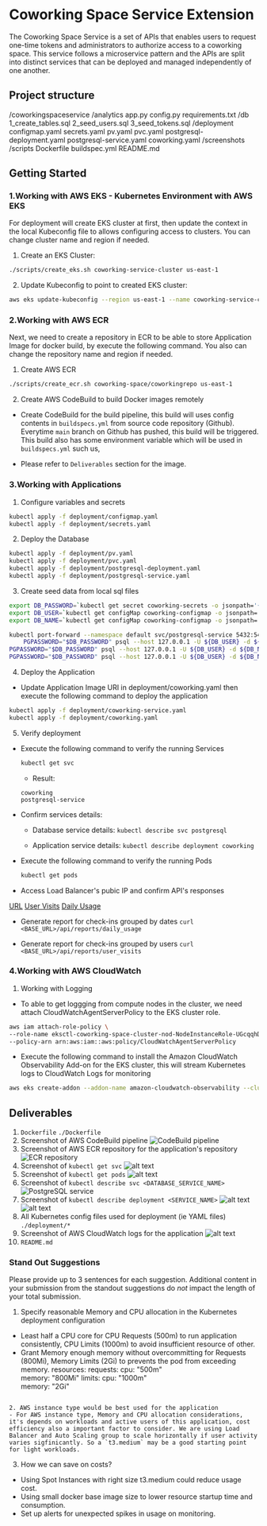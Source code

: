# Coworking Space Service Extension
The Coworking Space Service is a set of APIs that enables users to request one-time tokens and administrators to authorize access to a coworking space. This service follows a microservice pattern and the APIs are split into distinct services that can be deployed and managed independently of one another.

## Project structure

/coworkingspaceservice
    /analytics
        app.py
        config.py
        requirements.txt
    /db
        1_create_tables.sql
        2_seed_users.sql
        3_seed_tokens.sql
    /deployment
        configmap.yaml
        secrets.yaml
        pv.yaml
        pvc.yaml
        postgresql-deployment.yaml
        postgresql-service.yaml
        coworking.yaml
    /screenshots
    /scripts
    Dockerfile
    buildspec.yml
    README.md

## Getting Started

### 1.Working with AWS EKS - Kubernetes Environment with AWS EKS

For deployment will create EKS cluster at first, then update the context in the local Kubeconfig file to allows configuring access to clusters. You can change cluster name and region if needed.

1. Create an EKS Cluster:

```bash
./scripts/create_eks.sh coworking-service-cluster us-east-1
```

2. Update Kubeconfig to point to created EKS cluster:

```bash
aws eks update-kubeconfig --region us-east-1 --name coworking-service-cluster
```

### 2.Working with AWS ECR

Next, we need to create a repository in ECR to be able to store Application Image for docker build, by execute the following command. You also can change the repository name and region if needed.

1. Create AWS ECR

```bash
./scripts/create_ecr.sh coworking-space/coworkingrepo us-east-1
```

2. Create AWS CodeBuild to build Docker images remotely

- Create CodeBuild for the build pipeline, this build will uses config contents in `buildspecs.yml` from source code repository (Github).
Everytime `main` branch on Github has pushed, this build will be triggered.
This build also has some environment variable which will be used in `buildspecs.yml` such us, 

- Please refer to `Deliverables` section for the image.

### 3.Working with Applications

1. Configure variables and secrets

```bash
kubectl apply -f deployment/configmap.yaml
kubectl apply -f deployment/secrets.yaml
```

2. Deploy the Database

```bash
kubectl apply -f deployment/pv.yaml
kubectl apply -f deployment/pvc.yaml
kubectl apply -f deployment/postgresql-deployment.yaml
kubectl apply -f deployment/postgresql-service.yaml
```

3. Create seed data from local sql files

```bash
export DB_PASSWORD=`kubectl get secret coworking-secrets -o jsonpath='{.data.DB_PASSWORD}' | base64 --decode`
export DB_USER=`kubectl get configMap coworking-configmap -o jsonpath='{.data.DB_USER}'`
export DB_NAME=`kubectl get configMap coworking-configmap -o jsonpath='{.data.DB_NAME}'`

kubectl port-forward --namespace default svc/postgresql-service 5432:5432 &
    PGPASSWORD="$DB_PASSWORD" psql --host 127.0.0.1 -U ${DB_USER} -d ${DB_NAME} -p 5432 -f ./db/1_create_tables.sql
PGPASSWORD="$DB_PASSWORD" psql --host 127.0.0.1 -U ${DB_USER} -d ${DB_NAME} -p 5432 < ./db/2_seed_users.sql
PGPASSWORD="$DB_PASSWORD" psql --host 127.0.0.1 -U ${DB_USER} -d ${DB_NAME} -p 5432 < ./db/3_seed_tokens.sql
```

4. Deploy the Application

- Update Application Image URI in deployment/coworking.yaml then execute the following command to deploy the application


```bash
kubectl apply -f deployment/coworking-service.yaml
kubectl apply -f deployment/coworking.yaml
```

5. Verify deployment

- Execute the following command to verify the running Services

    ```bash
    kubectl get svc
    ```

    - Result:
    ```
    coworking
    postgresql-service
    ```

- Confirm services details: 

    - Database service details: 
    `kubectl describe svc postgresql`

    - Application service details: 
    `kubectl describe deployment coworking`
    
- Execute the following command to verify the running Pods

    ```bash
    kubectl get pods
    ```

- Access Load Balancer's pubic IP and confirm API's responses

[URL](http://ALBIP.com:5153)
[User Visits](http://ALBIP.com:5153/api/reports/user_visits)
[Daily Usage](http://ALBIP.com:5153/api/reports/daily_usage)

* Generate report for check-ins grouped by dates
`curl <BASE_URL>/api/reports/daily_usage`

* Generate report for check-ins grouped by users
`curl <BASE_URL>/api/reports/user_visits`


### 4.Working with AWS CloudWatch


1. Working with Logging

- To able to get loggging from compute nodes in the cluster, we need attach CloudWatchAgentServerPolicy to the EKS cluster role.

```bash
aws iam attach-role-policy \
--role-name eksctl-coworking-space-cluster-nod-NodeInstanceRole-UGcqqhDeUNVh \
--policy-arn arn:aws:iam::aws:policy/CloudWatchAgentServerPolicy
```

- Execute the following command to install the Amazon CloudWatch Observability Add-on for the EKS cluster, this will stream Kubernetes logs to CloudWatch Logs for monitoring

```bash
aws eks create-addon --addon-name amazon-cloudwatch-observability --cluster-name coworking-space-cluster
```

##  Deliverables
1. `Dockerfile`
    `./Dockerfile`
2. Screenshot of AWS CodeBuild pipeline
    ![CodeBuild pipeline](./screenshots/1.CodeBuild-build-succedded.jpeg)
3. Screenshot of AWS ECR repository for the application's repository
    ![ECR repository](./screenshots/2.ECR-repository.png)
4. Screenshot of `kubectl get svc`
    ![alt text](./screenshots/4.kubectl-get-svc.png)
5. Screenshot of `kubectl get pods`
    ![alt text](./screenshots/5.kubectl-get-pods.png)
6. Screenshot of `kubectl describe svc <DATABASE_SERVICE_NAME>`
    ![PostgreSQL service](./screenshots/6.2.kubectl-get-svc-postgresql-service.png)
7. Screenshot of `kubectl describe deployment <SERVICE_NAME>`
    ![alt text](./screenshots/7.1.kubectl-describe-deployment-coworking.png)
    ![alt text](./screenshots/7.2.kubectl-describe-deployment-postgresql.png)
8. All Kubernetes config files used for deployment (ie YAML files)
    `./deployment/*`
9. Screenshot of AWS CloudWatch logs for the application
![alt text](./screenshots/9.Cloudwatch-application.png)
10. `README.md`


### Stand Out Suggestions
Please provide up to 3 sentences for each suggestion. Additional content in your submission from the standout suggestions do _not_ impact the length of your total submission.
1. Specify reasonable Memory and CPU allocation in the Kubernetes deployment configuration
- Least half a CPU core for CPU Requests (500m) to run application consistently, CPU Limits (1000m) to avoid insufficient resource of other.
- Grant Memory enough memory without overcommitting for Requests (800Mi), Memory Limits (2Gi) to prevents the pod from exceeding memory.
resources:
  requests:
    cpu: "500m"     
    memory: "800Mi" 
  limits:
    cpu: "1000m"     
    memory: "2Gi"   
```

2. AWS instance type would be best used for the application
- For AWS instance type, Memory and CPU allocation considerations, it's depends on workloads and active users of this application, cost efficiency also a important factor to consider. We are using Load Balancer and Auto Scaling group to scale horizontally if user activity varies sigfinicantly. So a `t3.medium` may be a good starting point for light workloads.

```

3. How we can save on costs?
- Using Spot Instances with right size t3.medium could reduce usage cost.
- Using small docker base image size to lower resource startup time and consumption.
- Set up alerts for unexpected spikes in usage on monitoring.
